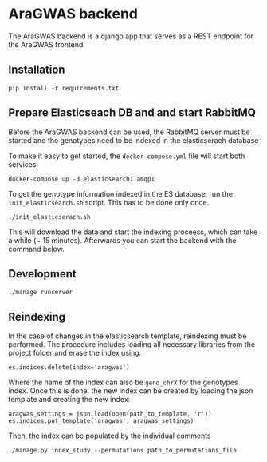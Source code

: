 # AraGWAS backend

The AraGWAS backend is a django app that serves as a REST endpoint for the AraGWAS frontend.

## Installation

`pip install -r requirements.txt`

## Prepare Elasticseach DB and and start RabbitMQ

Before the AraGWAS backend can be used, the RabbitMQ server must be started and the genotypes need to be indexed in the elasticserach database

To make it easy to get started, the `docker-compose.yml` file will start both services.

`docker-compose up -d elasticsearch1 amqp1`

To get the genotype information indexed in the ES database, run the `init_elasticsearch.sh` script. This has to be done only once.

`./init_elasticserach.sh`

This will download the data and start the indexing proceess, which can take a while (~ 15 minutes).
Afterwards you can start the backend with the command below.

## Development

`./manage runserver`

## Reindexing
In the case of changes in the elasticsearch template, reindexing must be performed. The procedure includes loading all necessary libraries from the project folder and erase the index using.

`es.indices.delete(index='aragwas')`

Where the name of the index can also be `geno_chrX` for the genotypes index.
Once this is done, the new index can be created by loading the json template and creating the new index:

```
aragwas_settings = json.load(open(path_to_template, 'r'))
es.indices.put_template('aragwas', aragwas_settings)
```

Then, the index can be populated by the individual comments
```
./manage.py index_study --permutations path_to_permutations_file
```
